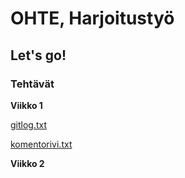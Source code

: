 # OHTE, Harjoitustyö
## Let's go!

### Tehtävät

**Viikko 1**

[gitlog.txt](https://github.com/Faktatykki/ot-harjoitustyo/blob/master/laskarit/viikko1/gitlog.txt)

[komentorivi.txt](https://github.com/Faktatykki/ot-harjoitustyo/blob/master/laskarit/viikko1/komentorivi.txt)

**Viikko 2**


